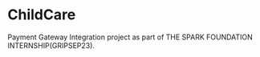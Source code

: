 # ChildCare
Payment Gateway Integration project as part of THE SPARK FOUNDATION INTERNSHIP(GRIPSEP23).
